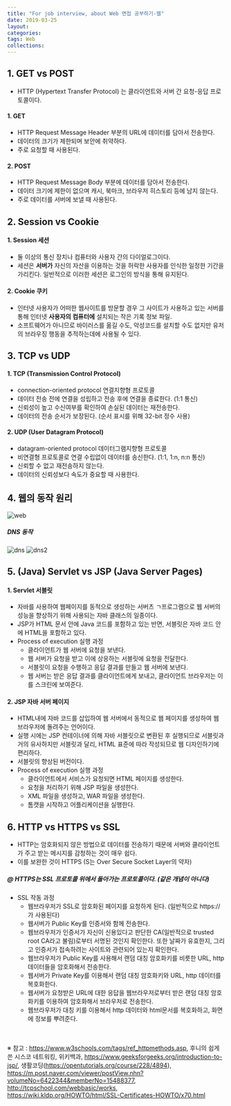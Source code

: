 ```yaml
---
title: "For job interview, about Web 면접 공부하기-웹"
date: 2019-03-25
layout:
categories:
tags: Web
collections:
---
```



## 1. GET vs POST
- HTTP (Hypertext Transfer Protocol) 는 클라이언트와 서버 간 요청-응답 프로토콜이다.

#### 1. GET 
- HTTP Request Message Header 부분의 URL에 데이터를 담아서 전송한다.
- 데이터의 크기가 제한되며 보안에 취약하다.
- 주로 요청할 때 사용된다.

#### 2. POST
- HTTP Request Message Body 부분에 데이터를 담아서 전송한다.
- 데이터 크기에 제한이 없으며 캐시, 북마크, 브라우저 히스토리 등에 남지 않는다.
- 주로 데이터를 서버에 보낼 때 사용된다.
  
  
## 2. Session vs Cookie
#### 1. Session 세션
  - 둘 이상의 통신 장치나 컴퓨터와 사용자 간의 다이얼로그이다.
  - 세션은 <b>서버가</b> 자신의 자산을 이용하는 것을 허락한 사용자를 인식한 일정한 기간을 가리킨다. 일반적으로 이러한 세션은 로그인의 방식을 통해 유지된다.
#### 2. Cookie 쿠키
  - 인터넷 사용자가 어떠한 웹사이트를 방문할 경우 그 사이트가 사용하고 있는 서버를 통해 인터넷 <b>사용자의 컴퓨터에</b> 설치되는 작은 기록 정보 파일.
  - 소프트웨어가 아니므로 바이러스를 옮길 수도, 악성코드를 설치할 수도 없지만 유저의 브라우징 행동을 추적하는데에 사용될 수 있다.
  

## 3. TCP vs UDP
#### 1. TCP (Transmission Control Protocol)
  - connection-oriented protocol 연결지향형 프로토콜 
  - 데이터 전송 전에 연결을 성립하고 전송 후에 연결을 종료한다. (1:1 통신)
  - 신뢰성이 높고 수신여부를 확인하여 손실된 데이터는 재전송한다. 
  - 데이터의 전송 순서가 보장된다. (순서 표시를 위해 32-bit 정수 사용)
  
#### 2. UDP (User Datagram Protocol)
  - datagram-oriented protocol 데이터그램지향형 프로토콜 
  - 비연결형 프로토콜로 연결 수립없이 데이터를 송신한다. (1:1, 1:n, n:n 통신)
  - 신뢰할 수 없고 재전송하지 않는다.
  - 데이터의 신뢰성보다 속도가 중요할 때 사용한다.
  
  
## 4. 웹의 동작 원리
![web](https://user-images.githubusercontent.com/30489401/56963894-ffa75900-6b94-11e9-8b42-9e80082b23fa.JPG)
##### DNS 동작<br>
![dns](https://user-images.githubusercontent.com/30489401/56963500-0da8aa00-6b94-11e9-824d-ac923c02a60f.JPG) 
![dns2](https://user-images.githubusercontent.com/30489401/56963534-21541080-6b94-11e9-9da0-50944056cf04.JPG)

## 5. (Java) Servlet vs JSP (Java Server Pages)
#### 1. Servlet 서블릿
  - 자바를 사용하여 웹페이지를 동적으로 생성하는 서버츠 ㄱ프로그램으로 웹 서버의 성능을 향상하기 위해 사용되는 자바 클래스의 일종이다.
  - JSP가 HTML 문서 안에 Java 코드를 포함하고 있는 반면, 서블릿은 자바 코드 안에 HTML을 포함하고 있다.
  - Process of execution 실행 과정
    - 클라이언트가 웹 서버에 요청을 보낸다.
    - 웹 서버가 요청을 받고 이에 상응하는 서블릿에 요청을 전달한다.
    - 서블릿이 요청을 수행하고 응답 결과를 만들고 웹 서버에 보낸다.
    - 웹 서버는 받은 응답 결과를 클라이언트에게 보내고, 클라이언트 브라우저는 이를 스크린에 보여준다.
    
#### 2. JSP 자바 서버 페이지
  - HTML내에 자바 코드를 삽입하여 웹 서버에서 동적으로 웹 페이지를 생성하여 웹 브라우저에 돌려주는 언어이다.
  - 실행 시에는 JSP 컨테이너에 의해 자바 서블릿으로 변환된 후 실행되므로 서블릿과 거의 유사하지만 서블릿과 달리, HTML 표준에 따라 작성되므로 웹 디자인하기에 편리하다.
  - 서블릿의 향상된 버전이다.
  - Process of execution 실행 과정
    - 클라이언트에서 서비스가 요청되면 HTML 페이지를 생성한다.
    - 요청을 처리하기 위해 JSP 파일을 생성한다.
    - XML 파일을 생성하고, WAR 파일을 생성한다. 
    - 톰캣을 시작하고 어플리케이션을 실행한다.


## 6. HTTP vs HTTPS vs SSL
- HTTP는 암호화되지 않은 방법으로 데이터를 전송하기 때문에 서버와 클라이언트가 주고 받는 메시지를 감청하는 것이 매우 쉽다.
- 이를 보완한 것이 HTTPS (S는 Over Secure Socket Layer의 약자)

##### @ HTTPS는 SSL 프로토콜 위에서 돌아가는 프로토콜이다. (같은 개념이 아니다)

- SSL 작동 과정
  - 웹브라우저가 SSL로 암호화된 페이지를 요청하게 된다. (일반적으로 https://가 사용된다)
  - 웹서버가 Public Key를 인증서와 함께 전송한다.
  - 웹브라우저가 인증서가 자신이 신용있다고 판단한 CA(일반적으로 trusted root CA라고 불림)로부터 서명된 것인지 확인한다. 또한 날짜가 유효한지, 그리고 인증서가 접속하려는 사이트와 관련되어 있는지 확인한다.
  - 웹브라우저가 Public Key를 사용해서 랜덤 대칭 암호화키를 비릇한 URL, http 데이터들을 암호화해서 전송한다.
  - 웹서버가 Private Key를 이용해서 랜덤 대칭 암호화키와 URL, http 데이터를 복호화한다.
  - 웹서버가 요청받은 URL에 대한 응답을 웹브라우저로부터 받은 랜덤 대칭 암호화키를 이용하여 암호화해서 브라우저로 전송한다.
  - 웹브라우저가 대칭 키를 이용해서 http 데이터와 html문서를 복호화하고, 화면에 정보를 뿌려준다.
  
<br><br>
※ 참고 : https://www.w3schools.com/tags/ref_httpmethods.asp, 후니의 쉽게 쓴 시스코 네트워킹, 위키백과, https://www.geeksforgeeks.org/introduction-to-jsp/, 생활코딩(https://opentutorials.org/course/228/4894), https://m.post.naver.com/viewer/postView.nhn?volumeNo=6422344&memberNo=15488377, http://tcpschool.com/webbasic/works, https://wiki.kldp.org/HOWTO/html/SSL-Certificates-HOWTO/x70.html
